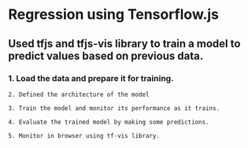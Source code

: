 # Regression using Tensorflow.js

## Used tfjs and tfjs-vis library to train a model to predict values based on previous data.

### 1. Load the data and prepare it for training.

    2. Defined the architecture of the model 
    
    3. Train the model and monitor its performance as it trains.

    4. Evaluate the trained model by making some predictions.

    5. Monitor in browser using tf-vis library.

